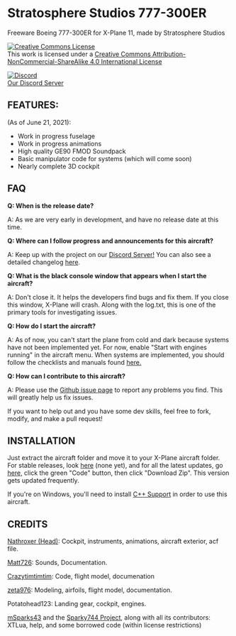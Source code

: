 # Stratosphere Studios 777-300ER
Freeware Boeing 777-300ER for X-Plane 11, made by Stratosphere Studios

<a rel="license" href="http://creativecommons.org/licenses/by-nc-sa/4.0/"><img alt="Creative Commons License" style="border-width:0" src="https://i.creativecommons.org/l/by-nc-sa/4.0/88x31.png" /></a><br />This work is licensed under a <a rel="license" href="http://creativecommons.org/licenses/by-nc-sa/4.0/">Creative Commons Attribution-NonCommercial-ShareAlike 4.0 International License</a>

[![Discord](https://img.shields.io/discord/806746926854176789.svg?label=&logo=discord&logoColor=ffffff&color=7389D8&labelColor=6A7EC2)](https://discord.gg/eU2vWCtmFX)
<br> [Our Discord Server](https://discord.gg/eU2vWCtmFX)


## FEATURES:

(As of June 21, 2021):

- Work in progress fuselage
- Work in progress animations
- High quality GE90 FMOD Soundpack
- Basic manipulator code for systems (which will come soon)
- Nearly complete 3D cockpit

## FAQ

**Q: When is the release date?**

A: As we are very early in development, and have no release date at this time.

**Q: Where can I follow progress and announcements for this aircraft?**

A: Keep up with the project on our [Discord Server!](https://discord.gg/s25sxgwMRt) You can also see a detailed changelog [here](https://github.com/StratosphereStudios/777/commits/main).

**Q: What is the black console window that appears when I start the aircraft?**

A: Don't close it. It helps the developers find bugs and fix them. If you close this window, X-Plane will crash. Along with the log.txt, this is one of the primary tools for investigating issues.

**Q: How do I start the aircraft?**

A: As of now, you can't start the plane from cold and dark because systems have not been implemented yet. For now, enable "Start with engines running" in the aircraft menu. When systems are implemented, you should follow the checklists and manuals found [here.](https://github.com/StratosphereStudios/777/tree/main/Documentation)

**Q: How can I contribute to this aircraft?**

A: Please use the [Github issue page](https://github.com/StratosphereStudios/777/issues) to report any problems you find. This will greatly help us fix issues.

If you want to help out and you have some dev skills, feel free to fork, modify, and make a pull request!

## INSTALLATION
Just extract the aircraft folder and move it to your X-Plane aircraft folder. For stable releases, look [here](https://github.com/StratosphereStudios/777/releases) (none yet), and for all the latest updates, go [here](https://github.com/StratosphereStudios/777), click the green "Code" button, then click "Download Zip". This version gets updated frequently.

If you're on Windows, you'll need to install [C++ Support](https://aka.ms/vs/16/release/vc_redist.x64.exe) in order to use this aircraft.

## CREDITS
[Nathroxer (Head)](https://github.com/nathroxer): Cockpit, instruments, animations, aircraft exterior, acf file.

[Matt726](https://github.com/Matt726-S): Sounds, Documentation.

[Crazytimtimtim](https://github.com/crazytimtimtim): Code, flight model, documenation

[zeta976](https://github.com/zeta976): Modeling, airfoils, flight model, documentation.

Potatohead123: Landing gear, cockpit, engines.

[mSparks43](https://github.com/msparks43/) and the [Sparky744 Project](https://github.com/mSparks43/747-400), along with all its contributors: XTLua, help, and some borrowed code (within license restrictions)